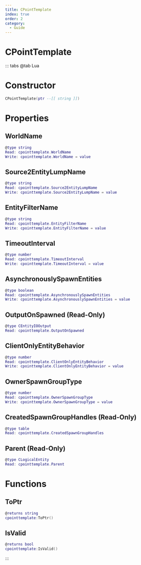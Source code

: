 ```yaml
---
title: CPointTemplate
index: true
order: 2
category:
  - Guide
---
```


# CPointTemplate

::: tabs
@tab Lua
# Constructor
```lua
CPointTemplate(ptr --[[ string ]])
```
# Properties
## WorldName 
```lua
@type string
Read: cpointtemplate.WorldName
Write: cpointtemplate.WorldName = value
```
## Source2EntityLumpName 
```lua
@type string
Read: cpointtemplate.Source2EntityLumpName
Write: cpointtemplate.Source2EntityLumpName = value
```
## EntityFilterName 
```lua
@type string
Read: cpointtemplate.EntityFilterName
Write: cpointtemplate.EntityFilterName = value
```
## TimeoutInterval 
```lua
@type number
Read: cpointtemplate.TimeoutInterval
Write: cpointtemplate.TimeoutInterval = value
```
## AsynchronouslySpawnEntities 
```lua
@type boolean
Read: cpointtemplate.AsynchronouslySpawnEntities
Write: cpointtemplate.AsynchronouslySpawnEntities = value
```
## OutputOnSpawned (Read-Only)
```lua
@type CEntityIOOutput
Read: cpointtemplate.OutputOnSpawned
```
## ClientOnlyEntityBehavior 
```lua
@type number
Read: cpointtemplate.ClientOnlyEntityBehavior
Write: cpointtemplate.ClientOnlyEntityBehavior = value
```
## OwnerSpawnGroupType 
```lua
@type number
Read: cpointtemplate.OwnerSpawnGroupType
Write: cpointtemplate.OwnerSpawnGroupType = value
```
## CreatedSpawnGroupHandles (Read-Only)
```lua
@type table
Read: cpointtemplate.CreatedSpawnGroupHandles
```
## Parent (Read-Only)
```lua
@type CLogicalEntity
Read: cpointtemplate.Parent
```
# Functions
## ToPtr
```lua
@returns string
cpointtemplate:ToPtr()
```
## IsValid
```lua
@returns bool
cpointtemplate:IsValid()
```

:::